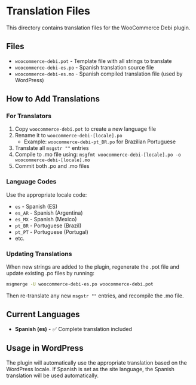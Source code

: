 # Translation Files

This directory contains translation files for the WooCommerce Debi plugin.

## Files

- `woocommerce-debi.pot` - Template file with all strings to translate
- `woocommerce-debi-es.po` - Spanish translation source file
- `woocommerce-debi-es.mo` - Spanish compiled translation file (used by WordPress)

## How to Add Translations

### For Translators

1. Copy `woocommerce-debi.pot` to create a new language file
2. Rename it to `woocommerce-debi-[locale].po`
   - Example: `woocommerce-debi-pt_BR.po` for Brazilian Portuguese
3. Translate all `msgstr ""` entries
4. Compile to .mo file using: `msgfmt woocommerce-debi-[locale].po -o woocommerce-debi-[locale].mo`
5. Commit both .po and .mo files

### Language Codes

Use the appropriate locale code:
- `es` - Spanish (ES)
- `es_AR` - Spanish (Argentina)
- `es_MX` - Spanish (Mexico)
- `pt_BR` - Portuguese (Brazil)
- `pt_PT` - Portuguese (Portugal)
- etc.

### Updating Translations

When new strings are added to the plugin, regenerate the .pot file and update existing .po files by running:

```bash
msgmerge -U woocommerce-debi-es.po woocommerce-debi.pot
```

Then re-translate any new `msgstr ""` entries, and recompile the .mo file.

## Current Languages

- **Spanish (es)** - ✅ Complete translation included

## Usage in WordPress

The plugin will automatically use the appropriate translation based on the WordPress locale. If Spanish is set as the site language, the Spanish translation will be used automatically.

